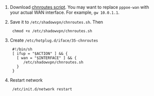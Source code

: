 1. Download [chnroutes script](https://github.com/clowwindy/ShadowVPN/blob/master/tools/chnroutes.sh).
   You may want to replace `pppoe-wan` with your actual WAN interface. For example, `gw 10.0.1.1`.

2. Save it to `/etc/shadowvpn/chnroutes.sh`. Then

        chmod +x /etc/shadowvpn/chnroutes.sh

3. Create `/etc/hotplug.d/iface/35-chnroutes`

        #!/bin/sh
        [ ifup = "$ACTION" ] && {
          [ wan = "$INTERFACE" ] && {
             /etc/shadowvpn/chnroutes.sh
          }
        }

4. Restart network

        /etc/init.d/network restart